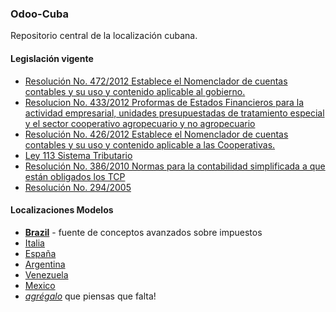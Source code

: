 ### Odoo-Cuba

Repositorio central de la localización cubana.

#### Legislación vigente

- [Resolución No. 472/2012 Establece el Nomenclador de cuentas contables y su uso y contenido aplicable al gobierno.](docs/2013_003_GO_O_MFP_Resolucion_472-2012.pdf)
- [Resolucion No. 433/2012 Proformas de Estados Financieros para la actividad empresarial, unidades presupuestadas de tratamiento especial y el sector cooperativo agropecuario y no agropecuario](docs/MFP_Resolucion_433-2012_NEC5_EF.pdf)
- [Resolución No. 426/2012 Establece el Nomenclador de cuentas contables y su uso y contenido aplicable a las Cooperativas.](docs/MFP_Resolucion_426-2012_Modificacion_del_MNCIF_para_Cooperativas.pdf)
- [Ley 113 Sistema Tributario](docs/2012_053_GO_O_Ley_113_y_Decreto_308.pdf)
- [Resolución No. 386/2010 Normas para la contabilidad simplificada a que están obligados los TCP](docs/2010_038_GO_EX_MFP_Resolucion_386-2010_NCC_TCP.pdf)
- [Resolución No. 294/2005](docs/MFP_Resolucion_294-2005.pdf)

#### Localizaciones Modelos

- **[Brazil](https://github.com/openerpbrasil/l10n_br_core)** - fuente de conceptos avanzados sobre impuestos
- [Italia](http://bazaar.launchpad.net/~openobject-italia-core-devs/openobject-italia/italian-addons-7.0/files)
- [España](http://bazaar.launchpad.net/~openerp-spain-team/openerp-spain/7.0/files)
- [Argentina](http://bazaar.launchpad.net/~openerp-l10n-ar-localization/openerp-l10n-ar-localization/trunk/files)
- [Venezuela](https://github.com/odoo-venezuela/odoo-venezuela)
- [Mexico](http://bazaar.launchpad.net/~openerp-mexico-maintainer/openerp-mexico-localization/trunk/files)
- *[agrégalo](https://github.com/odoo-cuba/odoo-cuba/edit/master/README.md)* que piensas que falta!
